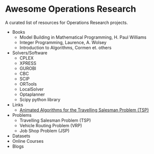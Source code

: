 # Awesome Operations Research
A curated list of resources for Operations Research projects.

* Books
  * Model Building in Mathematical Programming, H. Paul Williams
  * Integer Programming, Laurence, A. Wolsey
  * Introduction to Algorithms, Cormen et. others
* Solvers/Software
  * CPLEX
  * XPRESS
  * GUROBI
  * CBC
  * SCIP
  * ORTools
  * LocalSolver
  * Optaplanner
  * Scipy python library
* Links
  * [Animated Algorithms for the Travelling Salesman Problem (TSP)](https://stemlounge.com/animated-algorithms-for-the-traveling-salesman-problem/)
* Problems
  * Travelling Salesman Problem (TSP)
  * Vehicle Routing Problem (VRP)
  * Job Shop Problem (JSP)
* Datasets
* Online Courses
* Blogs

